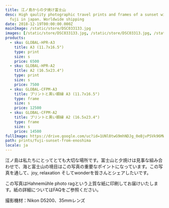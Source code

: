 ```yaml
---
title: 江ノ島からの夕焼け富士山
desc: High qaulity photographic travel prints and frames of a sunset with mount
  fuji in japan. Worldwide shipping
date: 2018-12-19T00:00:00.000Z
mainImage: /static/store/DSC033133.jpg
images: [/static/store/DSC033133.jpg, /static/store/DSC03313.jpg, /static/store/DSC03301.jpg, /static/store/DSC03307.jpg, /static/store/DSC03310.jpg]
products:
  - sku: GLOBAL-HPR-A3
    title: A3 (11.7x16.5")
    type: print
    size: s
    price: 6500
  - sku: GLOBAL-HPR-A2
    title: A2 (16.5x23.4")
    type: print
    size: s
    price: 7500
  - sku: GLOBAL-CFPM-A3
    title: プリントと黒い額縁 A3 (11.7x16.5")
    type: frame
    size: s
    price: 12500
  - sku: GLOBAL-CFPM-A2
    title: プリントと黒い額縁 A2 (16.5x23.4")
    type: frame
    size: s
    price: 14500
fullImage: https://drive.google.com/uc?id=1UNl8twG9mhNDJg_0eBjvPSVk96MWWRcG
path: prints/fuji-sunset-from-enoshima
locale: ja
---
```

江ノ島は私たちにとってとても大切な場所です。富士山と夕焼けは見事な組み合わせで、海と富士山の境目はこの写真の重要なポイントになっています。この写真を通して、joy, relaxation そしてwonderを皆さんとシェアしたいです。

この写真はHahnemühle photo ragという上質な紙に印刷してお届けいたします。紙の詳細についてはFAQをご参照ください。

撮影機材：Nikon D5200、35mmレンズ